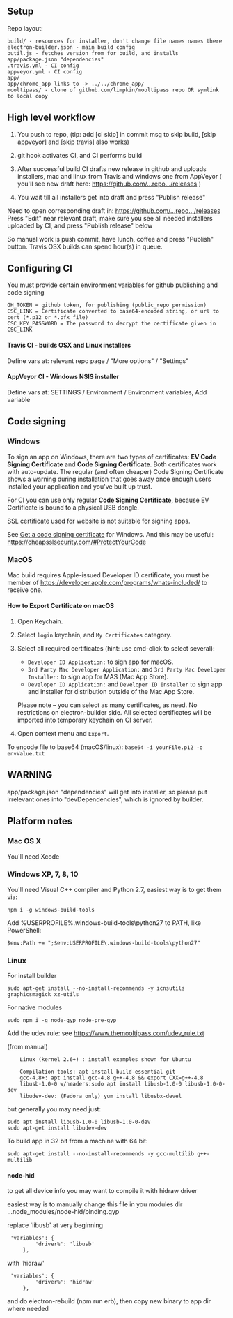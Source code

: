 ## Setup

Repo layout:

	build/ - resources for installer, don't change file names names there
	electron-builder.json - main build config
	butil.js - fetches version from for build, and installs app/package.json "dependencies"
	.travis.yml - CI config
	appveyor.yml - CI config
	app/
	app/chrome_app links to -> ../../chrome_app/
	mooltipass/ - clone of github.com/limpkin/mooltipass repo OR symlink to local copy 

## High level workflow

1) You push to repo, (tip: add [ci skip] in commit msg to skip build, [skip appveyor] and [skip travis] also works)

2) git hook activates CI, and CI performs build 

3) After successful build CI drafts new release in github and uploads installers, mac and linux from Travis and windows one from AppVeyor
( you'll see new draft here: https://github.com/...repo.../releases )

4) You wait till all installers get into draft and press "Publish release"

Need to open corresponding draft in: https://github.com/...repo.../releases
Press "Edit" near relevant draft, make sure you see all needed installers uploaded by CI, and press "Publish release" below

So manual work is push commit, have lunch, coffee and press "Publish" button.
Travis OSX builds can spend hour(s) in queue.

## Configuring CI

You must provide certain environment variables for github publishing and code signing

	GH_TOKEN = github token, for publishing (public_repo permission)
	CSC_LINK = Certificate converted to base64-encoded string, or url to cert (*.p12 or *.pfx file)
	CSC_KEY_PASSWORD = The password to decrypt the certificate given in CSC_LINK

#### Travis CI - builds OSX and Linux installers
Define vars at: relevant repo page / "More options" / "Settings"

#### AppVeyor CI - Windows NSIS installer
Define vars at: SETTINGS / Environment / Environment variables, Add variable

## Code signing

### Windows

To sign an app on Windows, there are two types of certificates: **EV Code Signing Certificate** and
**Code Signing Certificate**. Both certificates work with auto-update. The regular (and often cheaper)
Code Signing Certificate shows a warning during installation that goes away once enough users installed your application
and you've built up trust.

For CI you can use only regular **Code Signing Certificate**, because EV Certificate is bound to a physical USB dongle.

SSL certificate used for website is not suitable for signing apps.

See [Get a code signing certificate](https://msdn.microsoft.com/windows/hardware/drivers/dashboard/get-a-code-signing-certificate) for Windows.
And this may be useful: https://cheapsslsecurity.com/#ProtectYourCode

### MacOS

Mac build requires Apple-issued Developer ID certificate, you must be member of https://developer.apple.com/programs/whats-included/
to receive one.

#### How to Export Certificate on macOS

1. Open Keychain.
2. Select `login` keychain, and `My Certificates` category.
3. Select all required certificates (hint: use cmd-click to select several):
	* `Developer ID Application:` to sign app for macOS.
	* `3rd Party Mac Developer Application:` and `3rd Party Mac Developer Installer:` to sign app for MAS (Mac App Store).
	* `Developer ID Application:` and `Developer ID Installer` to sign app and installer for distribution outside of the Mac App Store.

	Please note – you can select as many certificates, as need. No restrictions on electron-builder side.
	All selected certificates will be imported into temporary keychain on CI server.
4. Open context menu and `Export`.

To encode file to base64 (macOS/linux): `base64 -i yourFile.p12 -o envValue.txt`

## WARNING

app/package.json "dependencies" will get into installer, so please put irrelevant ones into "devDependencies", which is ignored by builder.

## Platform notes

### Mac OS X 

You'll need Xcode

### Windows XP, 7, 8, 10

You'll need Visual C++ compiler and Python 2.7, easiest way is to get them via:

    npm i -g windows-build-tools

Add %USERPROFILE%\.windows-build-tools\python27 to PATH, like PowerShell: 
    
    $env:Path += ";$env:USERPROFILE\.windows-build-tools\python27"

### Linux
    
For install builder
    
    sudo apt-get install --no-install-recommends -y icnsutils graphicsmagick xz-utils
    
For native modules
    
    sudo npm i -g node-gyp node-pre-gyp
    
Add the udev rule: see https://www.themooltipass.com/udev_rule.txt

(from manual)
```
    Linux (kernel 2.6+) : install examples shown for Ubuntu

    Compilation tools: apt install build-essential git
    gcc-4.8+: apt install gcc-4.8 g++-4.8 && export CXX=g++-4.8
    libusb-1.0-0 w/headers:sudo apt install libusb-1.0-0 libusb-1.0-0-dev
    libudev-dev: (Fedora only) yum install libusbx-devel
```

but generally you may need just:

    sudo apt install libusb-1.0-0 libusb-1.0-0-dev
    sudo apt-get install libudev-dev
    
To build app in 32 bit from a machine with 64 bit:

    sudo apt-get install --no-install-recommends -y gcc-multilib g++-multilib    

#### node-hid

to get all device info you may want to compile it with hidraw driver

easiest way is to manually change this file in you modules dir
...node_modules/node-hid/binding.gyp

replace 'libusb' at very beginning
```  
 'variables': {
         'driver%': 'libusb'
     },
```
with 'hidraw'
```  
 'variables': {
         'driver%': 'hidraw'
     },
```
and do electron-rebuild (npm run erb), then copy new binary to app dir where needed

